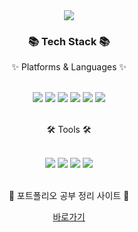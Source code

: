
<div align=center>
	<img src="https://capsule-render.vercel.app/api?type=wave&color=auto&height=300&section=header&text=NEXTJS12%20NEXTJS13&fontSize=90" />
</div>
<div align=center>
	<h3>📚 Tech Stack 📚</h3>
	<p>✨ Platforms & Languages ✨</p>
</div>
<br>
<div align="center">
	<img src="https://img.shields.io/badge/HTML5-E34F26?style=flat&logo=HTML5&logoColor=white" />
	<img src="https://img.shields.io/badge/CSS3-1572B6?style=flat&logo=CSS3&logoColor=white" />
	<img src="https://img.shields.io/badge/JavaScript-F7DF1E?style=flat&logo=JavaScript&logoColor=white" />
        <img src="https://img.shields.io/badge/React-61DAFB?style=flat-square&logo=React&logoColor=black"/>
	<img src="https://img.shields.io/badge/Next.js-000000?style=flat-square&logo=Next.js&logoColor=white"/> 
        <img src="https://img.shields.io/badge/Typescript-3178C6?style=flat-square&logo=Typescript&logoColor=white"/>
 </div>
 <br>
<div align=center>
	<p>🛠 Tools 🛠</p>
</div>
<br>
<div align=center>
	<img src="https://img.shields.io/badge/Visual%20Studio%20Code-007ACC?style=flat&logo=VisualStudioCode&logoColor=white" />
	<img src="https://img.shields.io/badge/NGINX-009639?style=flat&logo=NGINX&logoColor=white" />
	<img src="https://img.shields.io/badge/AWS-232F3E?style=flat&logo=AmazonAWS&logoColor=white" />
	<img src="https://img.shields.io/badge/GitHub-181717?style=flat&logo=GitHub&logoColor=white" />
</div>
<br>



<div align=center>
	<p>💖 포트폴리오 공부 정리 사이트 💖</p>
	<a href="https://www.notion.so/NextJS-6668e1197ae9434fbf7c7de28879c3a3">바로가기</a>
</div>
